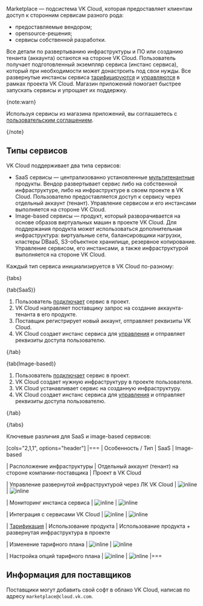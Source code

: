 Marketplace — подсистема VK Cloud, которая предоставляет клиентам доступ к сторонним сервисам разного рода:

- предоставляемые вендором;
- opensource-решения;
- сервисы собственной разработки.

Все детали по развертыванию инфраструктуры и ПО или созданию тенанта (аккаунта) остаются на стороне VK Cloud. Пользователь получает подготовленный экземпляр сервиса (инстанс сервиса), который при необходимости может донастроить под свои нужды. Все развернутые инстансы сервиса [тарифицируются](../../tariffication) и [управляются](../../instructions/pr-instance-manage) в рамках проекта VK Cloud. Магазин приложений помогает быстрее запускать сервисы и упрощает их поддержку.

{note:warn}

Используя сервисы из магазина приложений, вы соглашаетесь с [пользовательским соглашением](/ru/start/legal/digital-cloud/marketplace).

{/note}

## Типы сервисов

VK Cloud поддерживает два типа сервисов:

- SaaS сервисы — централизованно установленные [мультитенантные](https://habr.com/ru/companies/microsoft/articles/145027) продукты. Вендор развертывает сервис либо на собственной инфраструктуре, либо на инфраструктуре в своем проекте в VK Cloud. Пользователю предоставляется доступ к сервису через отдельный аккаунт (тенант). Управление сервисом и его инстансами выполняется на стороне VK Cloud.
- Image-based сервисы — продукт, который разворачивается на основе образов виртуальных машин в проекте VK Cloud. Для поддержания продукта может использоваться дополнительная инфраструктура: виртуальные сети, балансировщики нагрузки, кластеры DBaaS, S3-объектное хранилище, резервное копирование. Управление сервисом, его инстансами, а также инфраструктурой выполняется на стороне VK Cloud.

Каждый тип сервиса инициализируется в VK Cloud по-разному:

{tabs}

{tab(SaaS)}

1. Пользователь [подключает](../../instructions/pr-instance-add) сервис в проект.
1. VK Cloud направляет поставщику запрос на создание аккаунта-тенанта в его продукте.
1. Поставщик регистрирует новый аккаунт, отправляет реквизиты VK Cloud.
1. VK Cloud создает инстанс сервиса для [управления](../../instructions/pr-instance-manage) и отправляет реквизиты доступа пользователю.

{/tab}

{tab(Image-based)}

1. Пользователь [подключает](../../instructions/pr-instance-add) сервис в проект.
1. VK Cloud создает нужную инфраструктуру в проекте пользователя.
1. VK Cloud устанавливает сервис на созданную инфраструктуру.
1. VK Cloud создает инстанс сервиса для [управления](../../instructions/pr-instance-manage) и отправляет реквизиты доступа пользователю.

{/tab}

{/tabs}

Ключевые различия для SaaS и image-based сервисов:

[cols="2,1,1", options="header"]
|===
| Особенность / Тип
| SaaS
| Image-based

| Расположение инфраструктуры
| Отдельный аккаунт (тенант) на стороне компании-поставщика
| Проект в VK Cloud

| Управление развернутой инфраструктурой через ЛК VK Cloud
| ![](/ru/assets/no.svg "inline")
| ![](/ru/assets/check.svg "inline")

| Мониторинг инстанса сервиса
| ![](/ru/assets/no.svg "inline")
| ![](/ru/assets/check.svg "inline")

| Интеграция с сервисами VK Cloud
| ![](/ru/assets/no.svg "inline")
| ![](/ru/assets/check.svg "inline")

| [Тарификация](../../tariffication)
| Использование продукта
| Использование продукта + развернутая инфраструктура в проекте

| Изменение тарифного плана
| ![](/ru/assets/check.svg "inline")
| ![](/ru/assets/check.svg "inline")

| Настройка опций тарифного плана
| ![](/ru/assets/check.svg "inline")
| ![](/ru/assets/check.svg "inline")
|===

## Информация для поставщиков

Поставщики могут добавить свой софт в облако VK Cloud, написав по адресу `marketplace@cloud.vk.com`.
